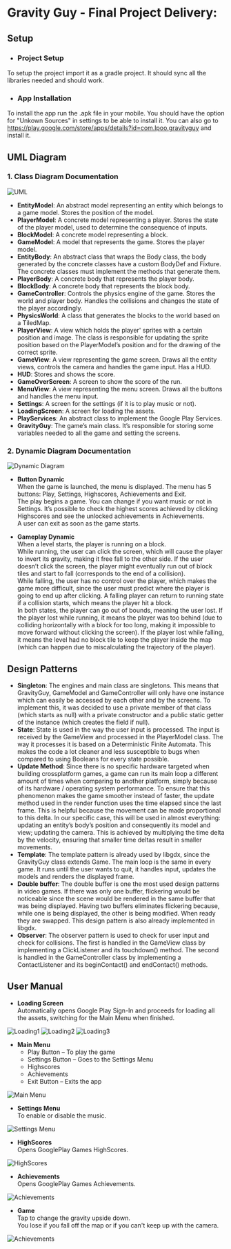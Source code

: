 # Gravity Guy - Final Project Delivery:


## **Setup**
* ### Project Setup
To setup the project import it as a gradle project. It should sync all the libraries needed and should work.

* ### App Installation
To install the app run the .apk file in your mobile. You should have the option for "Unkown Sources" in settings to be able to install it. You can also go to https://play.google.com/store/apps/details?id=com.lpoo.gravityguy and install it. 

## **UML Diagram**
  ### 1. Class Diagram Documentation
![UML](https://user-images.githubusercontent.com/19241121/27010688-fcde14c8-4ea1-11e7-8080-b9899ecc7440.png)  
* **EntityModel**: An abstract model representing an entity which belongs to a game model. Stores the position of the model.
* **PlayerModel**: A concrete model representing a player. Stores the state of the player model, used to determine the consequence of inputs.
* **BlockModel**: A concrete model representing a block.
* **GameModel**: A model that represents the game. Stores the player model.
* **EntityBody**: An abstract class that wraps the Body class, the body generated by the concrete classes have a custom BodyDef and Fixture. The concrete classes must implement the methods that generate them.
* **PlayerBody**: A concrete body that represents the player body.
* **BlockBody**: A concrete body that represents the block body.
* **GameController**: Controls the physics engine of the game. Stores the world and player body. Handles the collisions and changes the state of the player accordingly.  
* **PhysicsWorld**: A class that generates the blocks to the world based on a TiledMap.
* **PlayerView**: A view which holds the player' sprites with a certain position and image. The class is responsible for updating the sprite position based on the PlayerModel’s position and for the drawing of the correct sprite.
* **GameView**: A view representing the game screen. Draws all the entity views, controls the camera and handles the game input. Has a HUD.
* **HUD**: Stores and shows the score.
* **GameOverScreen**: A screen to show the score of the run.
* **MenuView**: A view representing the menu screen. Draws all the buttons and handles the menu input.
* **Settings**: A screen for the settings (if it is to play music or not). 
* **LoadingScreen**: A screen for loading the assets.
* **PlayServices**: An abstract class to implement the Google Play Services.
* **GravityGuy**: The game’s main class. It’s responsible for storing some variables needed to all the game and setting the screens.
	
	
### 2. Dynamic Diagram Documentation
![Dynamic Diagram](https://cloud.githubusercontent.com/assets/19241121/25565542/8cf29be0-2dc0-11e7-9bc7-9dfe02d4718c.jpg)  
 * **Button Dynamic**  
	When the game is launched, the menu is displayed. The menu has 5 buttons: Play, Settings, Highscores, Achievements and Exit.  
	The play begins a game.
	You can change if you want music or not in Settings.
	It’s possible to check the highest scores achieved by clicking Highscores and see the unlocked achievements in Achievements.  
	A user can exit as soon as the game starts.  
	
* **Gameplay Dynamic**  
	When a level starts, the player is running on a block.   
	While running, the user can click the screen, which will cause the player to invert its gravity, making it free fall to the other side. If the user doesn’t click the screen, the player might eventually run out of block tiles and start to fall (corresponds to the end of a collision).   
	While falling, the user has no control over the player, which makes the game more difficult, since the user must predict where the player is going to end up after clicking. A falling player can return to running state if a collision starts, which means the player hit a block.   
	In both states, the player can go out of bounds, meaning the user lost. If the player lost while running, it means the player was too behind (due to colliding horizontally with a block for too long, making it impossible to move forward without clicking the screen). If the player lost while falling, it means the level had no block tile to keep the player inside the map (which can happen due to miscalculating the trajectory of the player). 

 
## **Design Patterns**  

* **Singleton**: The engines and main class are singletons. This means that GravityGuy, GameModel and GameController will only have one instance which can easily be accessed by each other and by the screens. To implement this, it was decided to use a private member of that class (which starts as null) with a private constructor and a public static getter of the instance (which creates the field if null).  
* **State**: State is used in the way the user input is processed. The input is received by the GameView and processed in the PlayerModel class. The way it processes it is based on a Deterministic Finite Automata. This makes the code a lot cleaner and less susceptible to bugs when compared to using Booleans for every state possible.  
* **Update Method**: Since there is no specific hardware targeted when building crossplatform games, a game can run its main loop a different amount of times when comparing to another platform, simply because of its hardware / operating system performance. To ensure that this phenomenon makes the game smoother instead of faster, the update method used in the render function uses the time elapsed since the last frame. This is helpful because the movement can be made proportional to this delta. In our specific case, this will be used in almost everything: updating an entity’s body’s position and consequently its model and view; updating the camera. This is achieved by multiplying the time delta by the velocity, ensuring that smaller time deltas result in smaller movements.  
* **Template**: The template pattern is already used by libgdx, since the GravityGuy class extends Game. The main loop is the same in every game. It runs until the user wants to quit, it handles input, updates the models and renders the displayed frame.  
* **Double buffer**: The double buffer is one the most used design patterns in video games. If there was only one buffer, flickering would be noticeable since the scene would be rendered in the same buffer that was being displayed. Having two buffers eliminates flickering because, while one is being displayed, the other is being modified. When ready they are swapped. This design pattern is also already implemented in libgdx.  
* **Observer**: The observer pattern is used to check for user input and check for collisions. The first is handled in the GameView class by implementing a ClickListener and its touchdown() method. The second is handled in the GameController class by implementing a ContactListener and its beginContact() and endContact() methods.

## **User Manual**

* **Loading Screen**  
Automatically opens Google Play Sign-In and proceeds for loading all the assets, switching for the Main Menu when finished.  

![Loading1](https://cloud.githubusercontent.com/assets/19241121/26800067/ce7b7ee8-4a2f-11e7-9593-a51eb1c933ec.png)
![Loading2](https://cloud.githubusercontent.com/assets/19241121/26800070/ce858140-4a2f-11e7-9d9e-2b2d967118f2.png)
![Loading3](https://cloud.githubusercontent.com/assets/19241121/26800072/ce99284e-4a2f-11e7-94b1-67acd669d0b9.png)   
  
  
    
* **Main Menu**
    * Play Button – To play the game
    * Settings Button – Goes to the Settings Menu
    * Highscores
    * Achievements
    * Exit Button – Exits the app  
    
![Main Menu](https://cloud.githubusercontent.com/assets/19241121/26800063/ce429380-4a2f-11e7-971a-884114779d0e.png)   
  
  
  
* **Settings Menu**  
To enable or disable the music.  

![Settings Menu](https://cloud.githubusercontent.com/assets/19241121/26800065/ce774f8a-4a2f-11e7-848d-08b474cbf776.png) 


* **HighScores**  
Opens GooglePlay Games HighScores.  

![HighScores](https://cloud.githubusercontent.com/assets/19241121/26800071/ce860fd4-4a2f-11e7-8f94-1d24328f11e5.png) 

  
* **Achievements**   
Opens GooglePlay Games Achievements.    

![Achievements](https://cloud.githubusercontent.com/assets/19241121/26800064/ce6697ee-4a2f-11e7-8fab-910f3c1f008d.png)  
  
  
    
* **Game**   
Tap to change the gravity upside down.  
You lose if you fall off the map or if you can't keep up with the camera.  

![Achievements](https://cloud.githubusercontent.com/assets/19241121/26800069/ce800b3e-4a2f-11e7-9fc1-e3f6f5214e98.png)
    
    
